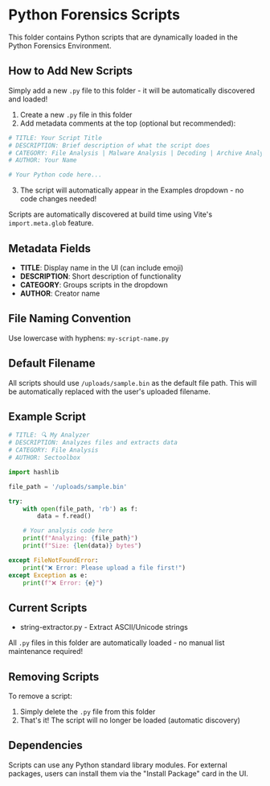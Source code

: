 # Python Forensics Scripts

This folder contains Python scripts that are dynamically loaded in the Python Forensics Environment.

## How to Add New Scripts

Simply add a new `.py` file to this folder - it will be automatically discovered and loaded!

1. Create a new `.py` file in this folder
2. Add metadata comments at the top (optional but recommended):

```python
# TITLE: Your Script Title
# DESCRIPTION: Brief description of what the script does
# CATEGORY: File Analysis | Malware Analysis | Decoding | Archive Analysis | Data Processing
# AUTHOR: Your Name

# Your Python code here...
```

3. The script will automatically appear in the Examples dropdown - no code changes needed!

Scripts are automatically discovered at build time using Vite's `import.meta.glob` feature.

## Metadata Fields

- **TITLE**: Display name in the UI (can include emoji)
- **DESCRIPTION**: Short description of functionality
- **CATEGORY**: Groups scripts in the dropdown
- **AUTHOR**: Creator name

## File Naming Convention

Use lowercase with hyphens: `my-script-name.py`

## Default Filename

All scripts should use `/uploads/sample.bin` as the default file path.
This will be automatically replaced with the user's uploaded filename.

## Example Script

```python
# TITLE: 🔍 My Analyzer
# DESCRIPTION: Analyzes files and extracts data
# CATEGORY: File Analysis
# AUTHOR: Sectoolbox

import hashlib

file_path = '/uploads/sample.bin'

try:
    with open(file_path, 'rb') as f:
        data = f.read()

    # Your analysis code here
    print(f"Analyzing: {file_path}")
    print(f"Size: {len(data)} bytes")

except FileNotFoundError:
    print("❌ Error: Please upload a file first!")
except Exception as e:
    print(f"❌ Error: {e}")
```

## Current Scripts

- string-extractor.py - Extract ASCII/Unicode strings

All `.py` files in this folder are automatically loaded - no manual list maintenance required!

## Removing Scripts

To remove a script:
1. Simply delete the `.py` file from this folder
2. That's it! The script will no longer be loaded (automatic discovery)

## Dependencies

Scripts can use any Python standard library modules.
For external packages, users can install them via the "Install Package" card in the UI.

